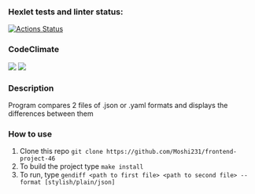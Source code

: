 ### Hexlet tests and linter status:

[![Actions Status](https://github.com/Moshi231/frontend-project-46/workflows/hexlet-check/badge.svg)](https://github.com/Moshi231/frontend-project-46/actions)

### CodeClimate

<a href="https://codeclimate.com/github/Moshi231/frontend-project-46/maintainability"><img src="https://api.codeclimate.com/v1/badges/b16dec8849a0a90ef8a5/maintainability" /></a>
<a href="https://codeclimate.com/github/Moshi231/frontend-project-46/test_coverage"><img src="https://api.codeclimate.com/v1/badges/b16dec8849a0a90ef8a5/test_coverage" /></a>

### Description

Program compares 2 files of .json or .yaml formats and displays the differences between them

### How to use

1. Clone this repo `git clone https://github.com/Moshi231/frontend-project-46`
2. To build the project type `make install`
3. To run, type `gendiff <path to first file> <path to second file> --format [stylish/plain/json]`
